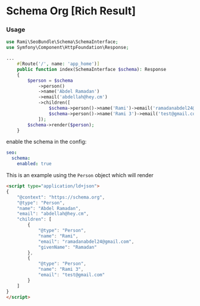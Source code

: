 Schema Org [Rich Result]
========================

### Usage 

```php
use Rami\SeoBundle\Schema\SchemaInterface;
use Symfony\Component\HttpFoundation\Response;

...
    #[Route('/', name: 'app_home')]
    public function index(SchemaInterface $schema): Response
    {
        $person = $schema
            ->person()
            ->name('Abdel Ramadan')
            ->email('abdellah@hey.cm')
            ->children([
                $schema->person()->name('Rami')->email('ramadanabdel24@gmail.com')->givenName('Ramadan'), 
                $schema->person()->name('Rami 3')->email('test@gmail.com')
            ]);
        $schema->render($person);
    }
```

enable the schema in the config:

```yaml
seo:
  schema:
    enabled: true
```

This is an example using the `Person` object which will render

```html
<script type="application/ld+json">
{
    "@context": "https://schema.org",
    "@type": "Person",
    "name": "Abdel Ramadan",
    "email": "abdellah@hey.cm",
    "children": [
        {
            "@type": "Person",
            "name": "Rami",
            "email": "ramadanabdel24@gmail.com",
            "givenName": "Ramadan"
        },
        {
            "@type": "Person",
            "name": "Rami 3",
            "email": "test@gmail.com"
        }
    ]
}
</script>
```

